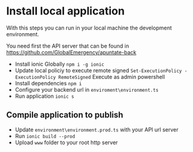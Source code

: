 # Install local application
With this steps you can run in your local machine the development environment.

You need first the API server that can be found in https://github.com/GlobalEmergency/apuntate-back

- Install ionic Globally `npm i -g ionic`
- Update local policiy to execute remote signed `Set-ExecutionPolicy -ExecutionPolicy RemoteSigned` Execute as admin powershell
- Install dependencies `npm i`
- Configure your backend url in `enviroment\environment.ts`
- Run application `ionic s`

## Compile application to publish
- Update `environment\environment.prod.ts` with your API url server
- Run `ionic build --prod`
- Upload `www` folder to your root http server
